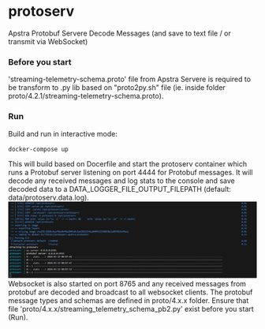 # protoserv
Apstra Protobuf Servere Decode Messages (and save to text file / or transmit via WebSocket)

### Before you start
'streaming-telemetry-schema.proto' file from Apstra Servere is required to be transform to .py lib based on "proto2py.sh" file (ie. inside folder proto/4.2.1/streaming-telemetry-schema.proto).

### Run
Build and run in interactive mode:
```
docker-compose up
```
This will build based on Docerfile and start the protoserv container which runs a Protobuf server listening on port 4444 for Protobuf messages. It will decode any received messages and log stats to the console and save decoded data to a DATA_LOGGER_FILE_OUTPUT_FILEPATH (default: data/protoserv.data.log).
<img src=docs/img/protoserv.png>
Websocket is also started on port 8765 and any received messages from protobuf are decoded and broadcast to all websocket clients.
The protobuf message types and schemas are defined in proto/4.x.x folder. Ensure that file 'proto/4.x.x/streaming_telemetry_schema_pb2.py' exist before you start (Run).
